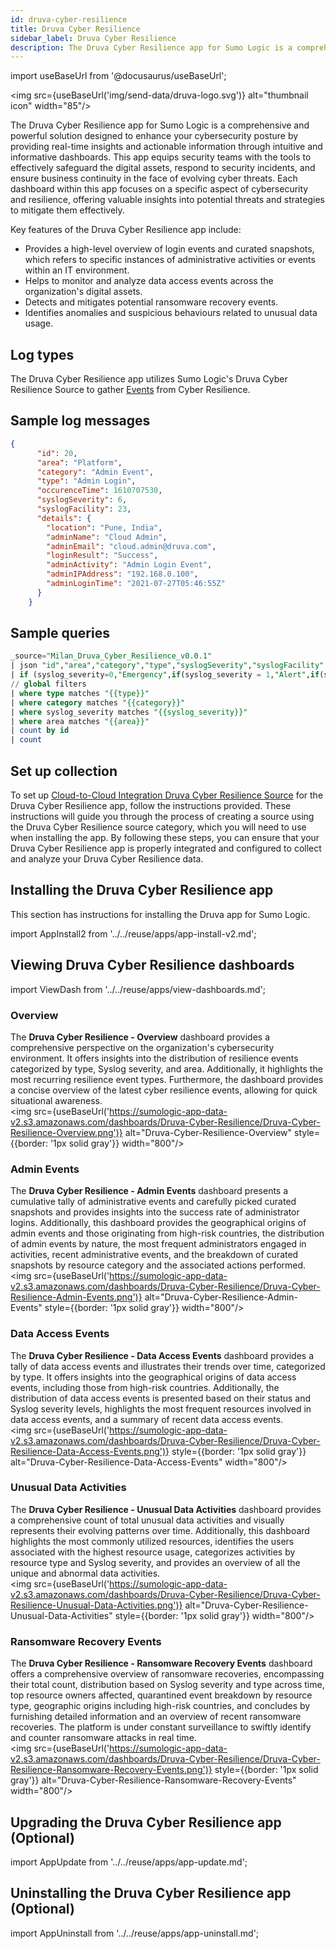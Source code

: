 ```yaml
---
id: druva-cyber-resilience
title: Druva Cyber Resilience
sidebar_label: Druva Cyber Resilience
description: The Druva Cyber Resilience app for Sumo Logic is a comprehensive and powerful solution designed to enhance your cybersecurity posture by providing real-time insights and actionable information through intuitive and informative dashboards.
---
```


import useBaseUrl from '@docusaurus/useBaseUrl';

<img src={useBaseUrl('img/send-data/druva-logo.svg')} alt="thumbnail icon" width="85"/>

The Druva Cyber Resilience app for Sumo Logic is a comprehensive and powerful solution designed to enhance your cybersecurity posture by providing real-time insights and actionable information through intuitive and informative dashboards. This app equips security teams with the tools to effectively safeguard the digital assets, respond to security incidents, and ensure business continuity in the face of evolving cyber threats. Each dashboard within this app focuses on a specific aspect of cybersecurity and resilience, offering valuable insights into potential threats and strategies to mitigate them effectively.

Key features of the Druva Cyber Resilience app include:

- Provides a high-level overview of login events and curated snapshots, which refers to specific instances of administrative activities or events within an IT environment.
- Helps to monitor and analyze data access events across the organization's digital assets.
- Detects and mitigates potential ransomware recovery events.
- Identifies anomalies and suspicious behaviours related to unusual data usage.

## Log types

The Druva Cyber Resilience app utilizes Sumo Logic's Druva Cyber Resilience Source to gather [Events](https://developer.druva.com/reference/listeventsbytracker) from Cyber Resilience.

## Sample log messages

```json title="Sample Event"
{
      "id": 20,
      "area": "Platform",
      "category": "Admin Event",
      "type": "Admin Login",
      "occurenceTime": 1610707530,
      "syslogSeverity": 6,
      "syslogFacility": 23,
      "details": {
        "location": "Pune, India",
        "adminName": "Cloud Admin",
        "adminEmail": "cloud.admin@druva.com",
        "loginResult": "Success",
        "adminActivity": "Admin Login Event",
        "adminIPAddress": "192.168.0.100",
        "adminLoginTime": "2021-07-27T05:46:55Z"
      }
    }
```

## Sample queries

```sql title="Events Count"
_source="Milan_Druva_Cyber_Resilience_v0.0.1"
| json "id","area","category","type","syslogSeverity","syslogFacility" as id,area,category,type,syslog_severity,syslog_facility nodrop
| if (syslog_severity=0,"Emergency",if(syslog_severity = 1,"Alert",if(syslog_severity = 2,"Critical",if(syslog_severity=3,"Error",if(syslog_severity = 4,"Warning",if(syslog_severity=5,"Notice",if(syslog_severity=6,"Informational",if(syslog_severity=7,"Debug","None")))))))) as syslog_severity
// global filters
| where type matches "{{type}}"
| where category matches "{{category}}"
| where syslog_severity matches "{{syslog_severity}}"
| where area matches "{{area}}"
| count by id
| count
```

## Set up collection

To set up [Cloud-to-Cloud Integration Druva Cyber Resilience Source](/docs/send-data/hosted-collectors/cloud-to-cloud-integration-framework/druva-cyber-resilience-source) for the Druva Cyber Resilience app, follow the instructions provided. These instructions will guide you through the process of creating a source using the Druva Cyber Resilience source category, which you will need to use when installing the app. By following these steps, you can ensure that your Druva Cyber Resilience app is properly integrated and configured to collect and analyze your Druva Cyber Resilience data.

## Installing the Druva Cyber Resilience app​

This section has instructions for installing the Druva app for Sumo Logic.

import AppInstall2 from '../../reuse/apps/app-install-v2.md';

<AppInstall2/>

## Viewing Druva Cyber Resilience dashboards​

import ViewDash from '../../reuse/apps/view-dashboards.md';

<ViewDash/>

### Overview

The **Druva Cyber Resilience - Overview** dashboard provides a comprehensive perspective on the organization's cybersecurity environment. It offers insights into the distribution of resilience events categorized by type, Syslog severity, and area. Additionally, it highlights the most recurring resilience event types. Furthermore, the dashboard provides a concise overview of the latest cyber resilience events, allowing for quick situational awareness.<br/><img src={useBaseUrl('https://sumologic-app-data-v2.s3.amazonaws.com/dashboards/Druva-Cyber-Resilience/Druva-Cyber-Resilience-Overview.png')} alt="Druva-Cyber-Resilience-Overview" style={{border: '1px solid gray'}} width="800"/>

### Admin Events

The **Druva Cyber Resilience - Admin Events** dashboard presents a cumulative tally of administrative events and carefully picked curated snapshots and provides insights into the success rate of administrator logins. Additionally, this dashboard provides the geographical origins of admin events and those originating from high-risk countries, the distribution of admin events by nature, the most frequent administrators engaged in activities, recent administrative events, and the breakdown of curated snapshots by resource category and the associated actions performed.<br/><img src={useBaseUrl('https://sumologic-app-data-v2.s3.amazonaws.com/dashboards/Druva-Cyber-Resilience/Druva-Cyber-Resilience-Admin-Events.png')} alt="Druva-Cyber-Resilience-Admin-Events" style={{border: '1px solid gray'}} width="800"/>

### Data Access Events

The **Druva Cyber Resilience - Data Access Events** dashboard provides a tally of data access events and illustrates their trends over time, categorized by type. It offers insights into the geographical origins of data access events, including those from high-risk countries. Additionally, the distribution of data access events is presented based on their status and Syslog severity levels, highlights the most frequent resources involved in data access events, and a summary of recent data access events.<br/><img src={useBaseUrl('https://sumologic-app-data-v2.s3.amazonaws.com/dashboards/Druva-Cyber-Resilience/Druva-Cyber-Resilience-Data-Access-Events.png')} style={{border: '1px solid gray'}} alt="Druva-Cyber-Resilience-Data-Access-Events" width="800"/>

### Unusual Data Activities

The **Druva Cyber Resilience - Unusual Data Activities** dashboard provides a comprehensive count of total unusual data activities and visually represents their evolving patterns over time. Additionally, this dashboard highlights the most commonly utilized resources, identifies the users associated with the highest resource usage, categorizes activities by resource type and Syslog severity, and provides an overview of all the unique and abnormal data activities.<br/><img src={useBaseUrl('https://sumologic-app-data-v2.s3.amazonaws.com/dashboards/Druva-Cyber-Resilience/Druva-Cyber-Resilience-Unusual-Data-Activities.png')} alt="Druva-Cyber-Resilience-Unusual-Data-Activities" style={{border: '1px solid gray'}} width="800"/>

### Ransomware Recovery Events

The **Druva Cyber Resilience - Ransomware Recovery Events** dashboard offers a comprehensive overview of ransomware recoveries, encompassing their total count, distribution based on Syslog severity and type across time, top resource owners affected, quarantined event breakdown by resource type, geographic origins including high-risk countries, and concludes by furnishing detailed information and an overview of recent ransomware recoveries. The platform is under constant surveillance to swiftly identify and counter ransomware attacks in real time.<br/><img src={useBaseUrl('https://sumologic-app-data-v2.s3.amazonaws.com/dashboards/Druva-Cyber-Resilience/Druva-Cyber-Resilience-Ransomware-Recovery-Events.png')} style={{border: '1px solid gray'}} alt="Druva-Cyber-Resilience-Ransomware-Recovery-Events" width="800"/>

## Upgrading the Druva Cyber Resilience app (Optional)

import AppUpdate from '../../reuse/apps/app-update.md';

<AppUpdate/>

## Uninstalling the Druva Cyber Resilience app (Optional)

import AppUninstall from '../../reuse/apps/app-uninstall.md';

<AppUninstall/>